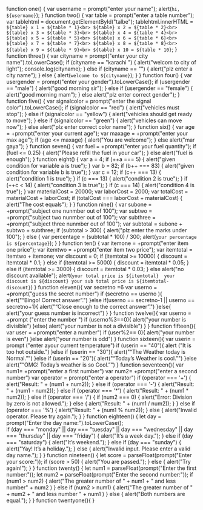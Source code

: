 function one() {
  var username = prompt("enter your name");
  alert(`hi, ${username}`);
}
function two() {
  var table = prompt("enter a table number");
  var tablehtml = document.getElementById("talbe");
  tablehtml.innerHTML = `
    ${table} x 1 = ${table * 1}<br>
    ${table} x 2 = ${table * 2}<br>
    ${table} x 3 = ${table * 3}<br>
    ${table} x 4 = ${table * 4}<br>
    ${table} x 5 = ${table * 5}<br>
    ${table} x 6 = ${table * 6}<br>
    ${table} x 7 = ${table * 7}<br>
    ${table} x 8 = ${table * 8}<br>
    ${table} x 9 = ${table * 9}<br>
    ${table} x 10 = ${table * 10}
    `;
}
function three() {
  var cityname = prompt("enter your city name").toLowerCase();
  if (cityname == "karachi ") {
    alert("welcom to city of light");
    console.log(cityname);
  } else if (cityname == "") {
    alert("plz enter a city name");
  } else {
    alert(`welcome to ${cityname}`);
  }
}
function four() {
  var usergender = prompt("enter your gender").toLowerCase();
  if (usergender == "male") {
    alert("good morning sir");
  } else if (usergender == "female") {
    alert("good morning mam");
  } else alert("plz enter correct gender");
}
function five() {
  var signalcolor = prompt("enter the signal color").toLowerCase();
  if (signalcolor == "red") {
    alert("vehicles must stop");
  } else if (signalcolor == "yellow") {
    alert("vehicles should get ready to move");
  } else if (signalcolor == "green") {
    alert("vehicles can move now");
  } else alert("plz enter correct color name");
}
function six() {
  var age = +prompt("enter your current age");
  var maxage = +prompt("enter your max age");
  if (age <= maxage) {
    alert("You are welcome");
  } else alert("mar gaya");
}
function seven() {
  var fuel = +prompt("enter your fuel quantity");
  if (fuel <= 0.25) {
    alert("Please refill the fuel in your car");
  } else alert("fuel is enough");
}
function eight() {
  var a = 4;
  if (++a === 5) {
    alert("given condition for variable a is true");
  }
  var b = 82;
  if (b++ === 83) {
    alert("given condition for variable b is true");
  }
  var c = 12;
  if (c++ === 13) {
    alert("condition 1 is true");
  }
  if (c === 13) {
    alert("condition 2 is true");
  }
  if (++c < 14) {
    alert("condition 3 is true");
  }
  if (c === 14) {
    alert("condition 4 is true");
  }
  var materialCost = 20000;
  var laborCost = 2000;
  var totalCost = materialCost + laborCost;
  if (totalCost === laborCost + materialCost) {
    alert("The cost equals");
  }
}
function nine() {
  var subone = +prompt("subject one nunmber out of 100");
  var subtwo = +prompt("subject two nunmber out of 100");
  var subthree = +prompt("subject three nunmber out of 100");
  var subtotal = subone + subtwo + subthree;
  if (subtotal > 300) {
    alert("plz enter the marks under 100");
  } else {
    var percentage = (subtotal * 100) / 300;
    alert(`your percentage is ${percentage}`);
  }
}
function ten() {
  var itemone = +prompt("enter item one price");
  var itemtwo = +prompt("enter item two price");
  var itemtotal = itemtwo + itemone;
  var discount = 0;
  if (itemtotal >= 10000) {
    discount = itemtotal * 0.1;
  } else if (itemtotal >= 5000) {
    discount = itemtotal * 0.05;
  } else if (itemtotal >= 3000) {
    discount = itemtotal * 0.03;
  } else alert("no discount available");
  alert(`your total price is ${itemtotal}  your discount is ${discount} your sub total price is ${itemtotal- discount}`)
}
function eleven(){
  var secretno =6
  var userno = +prompt("guess the secret number")
  if (secretno == userno ){
    alert("“Bingo! Correct answer”.")
  }else if(userno == secretno-1 || userno == secretno+1){
    alert("“Close enough to the correct answer”.")
  }else{
    alert("your guess number is incorrect")
  }
}
function twelve(){
  var userno = +prompt ("enter the number ")
  if (userno%3==0){
    alert("your number is divisible")
  }else{
    alert("your number is not a divisible")
  }
}
function fifteen(){
var user = +prompt("enter a number")
if (user%2== 0){
  alert("your number is even")
}else alert("your number is odd")
}
function sixteen(){
  var userin = prompt ("enter ayour current temperature")
  if (userin == "40"){
alert ("It is too hot outside.")
  }else if (userin == "30"){
    alert("“The Weather today is Normal.”")
  }else if (userin == "20"){
    alert("“Today’s Weather is cool.”")
  }else alert("“OMG! Today’s weather is so Cool.”")
}
function seventeen(){
  var num1= +prompt("enter a first number")
  var num2= +prompt("enter a second number")
  var operator = prompt("enter a operator")
  if (operator === '+') {
    alert("Result: " + (num1 + num2));
} else if (operator === '-') {
    alert("Result: " + (num1 - num2));
} else if (operator === '*') {
    alert("Result: " + (num1 * num2));
} else if (operator === '/') {
    if (num2 === 0) {
        alert("Error: Division by zero is not allowed.");
    } else {
        alert("Result: " + (num1 / num2));
    }
} else if (operator === '%') {
    alert("Result: " + (num1 % num2));
} else {
    alert("Invalid operator. Please try again.");
}
}
function eighteen() {
  let day = prompt("Enter the day name:").toLowerCase();  
  if (day === "monday" || day === "tuesday" || day === "wednesday" || day === "thursday" || day === "friday") {
      alert("It’s a week day.");
  } else if (day === "saturday") {
      alert("It’s weekend.");
  } else if (day === "sunday") {
      alert("Yay! It’s a holiday.");
  } else {
      alert("Invalid input. Please enter a valid day name.");
  }
}
function nineteen() {
  let score = parseFloat(prompt("Enter your score:"));
  if (score > 50) {
      alert("You are passed.");
  } else {
      alert("Try again!");
  }
}
function  twenty() {
  let num1 = parseFloat(prompt("Enter the first number:"));
  let num2 = parseFloat(prompt("Enter the second number:"));
  if (num1 > num2) {
      alert("The greater number of " + num1 + " and less number" + num2 )
  } else if (num2 > num1) {
      alert("The greater number of " + num2 + " and less number " + num1 )
  } else {
      alert("Both numbers are equal.");
  }
}
function twentyone(){
}
